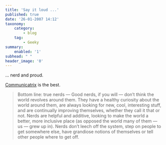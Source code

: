 ```yaml
---
title: 'Say it loud ...'
published: true
date: '26-01-2007 14:12'
taxonomy:
    category:
        - blog
    tag:
        - Geeky
summary:
    enabled: '1'
subhead: " "
header_image: '0'
---
```


... nerd and proud.

[Communicatrix](https://web.archive.org/web/20070423132710/http://www.communicatrix.com/2007/01/nerd-love-01.html) is the best.

> Bottom line: true nerds — Good nerds, if you will — don’t think the world revolves around them. They have a healthy curiosity about the world around them, are always looking for new, cool, interesting stuff, and are continually improving themselves, whether they call it that or not. Nerds are helpful and additive, looking to make the world a better, more inclusive place (as opposed the world many of them — us — grew up in). Nerds don’t leech off the system, step on people to get somewhere else, have grandiose notions of themselves or tell other people where to get off.

